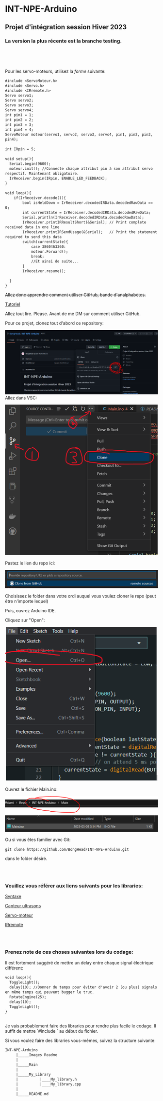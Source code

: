 # INT-NPE-Arduino
## Projet d'intégration session Hiver 2023


### **La version la plus récente est la branche testing.**

<br/>
<br/>
<br/>

Pour les servo-moteurs, utilisez la *forme* suivante:
```
#include <ServoMoteur.h>
#include <Servo.h>
#include <IRremote.h>
Servo servo1;
Servo servo2;
Servo servo3;
Servo servo4;
int pin1 = 1;
int pin2 = 2;
int pin3 = 3;
int pin4 = 4;
ServoMoteur moteur(servo1, servo2, servo3, servo4, pin1, pin2, pin3, pin4);

int IRpin = 5;

void setup(){
  Serial.begin(9600);
  moteur.init(); //Connecte chaque attribut pin à son attribut servo respectif. Maintenant obligatoire.
  IrReceiver.begin(IRpin, ENABLE_LED_FEEDBACK);
}

void loop(){
    if(IrReceiver.decode()){
        bool isHeldDown = IrReceiver.decodedIRData.decodedRawData == 0;
        int currentState = IrReceiver.decodedIRData.decodedRawData;
        Serial.println(IrReceiver.decodedIRData.decodedRawData);
        IrReceiver.printIRResultShort(&Serial); // Print complete received data in one line
        IrReceiver.printIRSendUsage(&Serial);   // Print the statement required to send this data
        switch(currentState){
            case 3860463360:
            moteur.Forward();
            break;
            //Et ainsi de suite...
        }
        IrReceiver.resume();
    
  }
}
```

~~Allez donc apprendre comment utiliser GitHub, bande d'analphabètes.~~

[Tutoriel](https://docs.github.com/en/get-started)

Allez tout lire. Please. Avant de me DM sur comment utiliser GitHub.

Pour ce projet, clonez tout d'abord ce repository:

![Étape 1:](https://github.com/BongHead/INT-NPE-Arduino/blob/main/Images%20readme/0.PNG?raw=true)
Allez dans VSC:

![Étape 2:](https://github.com/BongHead/INT-NPE-Arduino/blob/main/Images%20readme/1.PNG?raw=true)

Pastez le lien du repo ici:

![3:](https://github.com/BongHead/INT-NPE-Arduino/blob/main/Images%20readme/2.PNG?raw=true)

Choisissez le folder dans votre ordi auquel vous voulez cloner le repo (peut être n'importe lequel)

Puis, ouvrez Arduino IDE.

Cliquez sur "Open":

![4:](https://github.com/BongHead/INT-NPE-Arduino/blob/main/Images%20readme/3.PNG?raw=true)

Ouvrez le fichier Main.ino:

![5:](https://github.com/BongHead/INT-NPE-Arduino/blob/main/Images%20readme/4.PNG?raw=true)

Ou si vous êtes familier avec Git:

``` git clone https://github.com/BongHead/INT-NPE-Arduino.git ```

dans le folder désiré.



<br/>
<br/>

### **Veuillez vous référer aux liens suivants pour les libraries:**

[Syntaxe](https://www.arduino.cc/reference/en/)

[Capteur ultrasons](https://www.arduino.cc/reference/en/libraries/hcsr04-ultrasonic-sensor/)

[Servo-moteur](https://docs.arduino.cc/learn/electronics/servo-motors)

[IRremote](https://github.com/Arduino-IRremote/Arduino-IRremote)


<br/>
<br/>

### **Prenez note de ces choses suivantes lors du codage:**
Il est fortement suggéré de mettre un delay entre chaque signal électrique différent:
```
void loop(){
  ToggleLight();
  delay(10); //Donner du temps pour éviter d'avoir 2 (ou plus) signals en même temps qui peuvent bugger le truc.
  RotateEngine(25);
  delay(10);
  ToggleLight();
}
```
<br/>
Je vais probablement faire des libraries pour rendre plus facile le codage. Il suffit de mettre `#include <my_library>` au début du fichier.

Si vous voulez faire des libraries vous-mêmes, suivez la structure suivante:
```
INT-NPE-Arduino
     |_____Images Readme
     |
     |_____Main
     |
     |_____My_Library
     |          |____My_library.h
     |          |____My_library.cpp
     |
     |_____README.md
```
